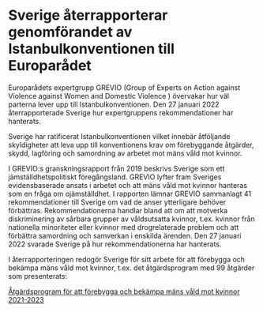 # Sverige återrapporterar genomförandet av Istanbulkonventionen till Europarådet

Europarådets expertgrupp GREVIO (Group of Experts on Action against Violence against Women and Domestic Violence ) övervakar hur väl parterna lever upp till Istanbulkonventionen. Den 27 januari 2022 återrapporterade Sverige hur expertgruppens rekommendationer har hanterats.

Sverige har ratificerat Istanbulkonventionen vilket innebär åtföljande skyldigheter att leva upp till konventionens krav om förebyggande åtgärder, skydd, lagföring och samordning av arbetet mot mäns våld mot kvinnor.

I GREVIO:s granskningsrapport från 2019 beskrivs Sverige som ett jämställdhetspolitiskt föregångsland. GREVIO lyfter fram Sveriges evidensbaserade ansats i arbetet och att mäns våld mot kvinnor hanteras som en fråga om ojämställdhet. I rapporten lämnar GREVIO sammanlagt 41 rekommendationer till Sverige om vad de anser ytterligare behöver förbättras. Rekommendationerna handlar bland att om att motverka diskriminering av sårbara grupper av våldsutsatta kvinnor, t.ex. kvinnor från nationella minoriteter eller kvinnor med drogrelaterade problem och att förbättra samordning och samverkan i enskilda ärenden. Den 27 januari 2022 svarade Sverige på hur rekommendationerna har hanterats.

I återrapporteringen redogör Sverige för sitt arbete för att förebygga och bekämpa mäns våld mot kvinnor, t.ex. det åtgärdsprogram med 99 åtgärder som presenterats:

[Åtgärdsprogram för att förebygga och bekämpa mäns våld mot kvinnor 2021-2023](/informationsmaterial/2021/12/atgardsprogram-for-att-forebygga-och-bekampa-mans-vald-mot-kvinnor-2021-2023/)
